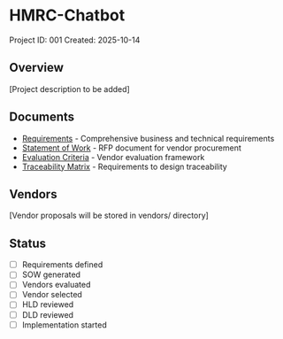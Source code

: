 # HMRC-Chatbot

Project ID: 001
Created: 2025-10-14

## Overview

[Project description to be added]

## Documents

- [Requirements](requirements.md) - Comprehensive business and technical requirements
- [Statement of Work](sow.md) - RFP document for vendor procurement
- [Evaluation Criteria](evaluation-criteria.md) - Vendor evaluation framework
- [Traceability Matrix](traceability-matrix.md) - Requirements to design traceability

## Vendors

[Vendor proposals will be stored in vendors/ directory]

## Status

- [ ] Requirements defined
- [ ] SOW generated
- [ ] Vendors evaluated
- [ ] Vendor selected
- [ ] HLD reviewed
- [ ] DLD reviewed
- [ ] Implementation started
